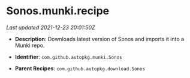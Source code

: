 # Sonos.munki.recipe

_Last updated 2021-12-23 20:01:50Z_

- **Description**: Downloads latest version of Sonos and imports it into a Munki repo.

- **Identifier**: `com.github.autopkg.munki.Sonos`

- **Parent Recipes**: `com.github.autopkg.download.Sonos`
